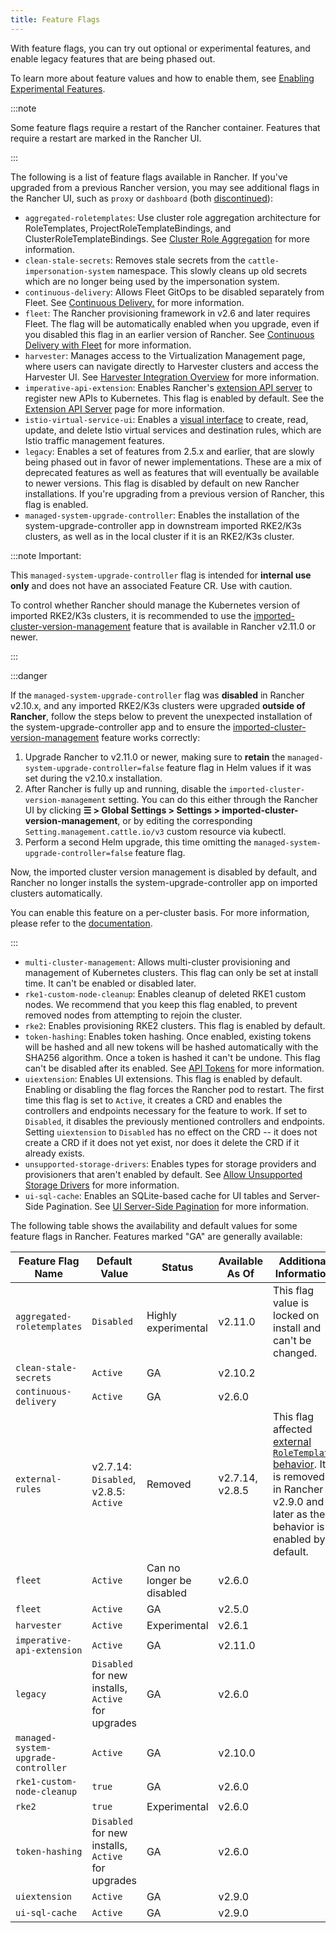 ```yaml
---
title: Feature Flags
---
```


<head>
  <link rel="canonical" href="https://ranchermanager.docs.rancher.com/getting-started/installation-and-upgrade/installation-references/feature-flags"/>
</head>

With feature flags, you can try out optional or experimental features, and enable legacy features that are being phased out.

To learn more about feature values and how to enable them, see [Enabling Experimental Features](../../../how-to-guides/advanced-user-guides/enable-experimental-features/enable-experimental-features.md).

:::note

Some feature flags require a restart of the Rancher container. Features that require a restart are marked in the Rancher UI.

:::

The following is a list of feature flags available in Rancher. If you've upgraded from a previous Rancher version, you may see additional flags in the Rancher UI, such as `proxy` or `dashboard` (both [discontinued](https://github.com/rancher/rancher-docs/tree/main/archived_docs/en/version-2.5/reference-guides/installation-references/feature-flags.md)):

- `aggregated-roletemplates`: Use cluster role aggregation architecture for RoleTemplates, ProjectRoleTemplateBindings, and ClusterRoleTemplateBindings. See [Cluster Role Aggregation](../../../how-to-guides/advanced-user-guides/enable-experimental-features/cluster-role-aggregation.md) for more information.
- `clean-stale-secrets`: Removes stale secrets from the `cattle-impersonation-system` namespace. This slowly cleans up old secrets which are no longer being used by the impersonation system.
- `continuous-delivery`: Allows Fleet GitOps to be disabled separately from Fleet. See [Continuous Delivery.](../../../how-to-guides/advanced-user-guides/enable-experimental-features/continuous-delivery.md) for more information.
- `fleet`: The Rancher provisioning framework in v2.6 and later requires Fleet. The flag will be automatically enabled when you upgrade, even if you disabled this flag in an earlier version of Rancher. See [Continuous Delivery with Fleet](../../../integrations-in-rancher/fleet/fleet.md) for more information.
- `harvester`: Manages access to the Virtualization Management page, where users can navigate directly to Harvester clusters and access the Harvester UI. See [Harvester Integration Overview](../../../integrations-in-rancher/harvester/overview.md) for more information.
- `imperative-api-extension`: Enables Rancher's [extension API server](https://kubernetes.io/docs/concepts/extend-kubernetes/api-extension/apiserver-aggregation/) to register new APIs to Kubernetes. This flag is enabled by default. See the [Extension API Server](../../../api/extension-apiserver.md) page for more information.
- `istio-virtual-service-ui`: Enables a [visual interface](../../../how-to-guides/advanced-user-guides/enable-experimental-features/istio-traffic-management-features.md) to create, read, update, and delete Istio virtual services and destination rules, which are Istio traffic management features.
- `legacy`: Enables a set of features from 2.5.x and earlier, that are slowly being phased out in favor of newer implementations. These are a mix of deprecated features as well as features that will eventually be available to newer versions. This flag is disabled by default on new Rancher installations. If you're upgrading from a previous version of Rancher, this flag is enabled.
- `managed-system-upgrade-controller`: Enables the installation of the system-upgrade-controller app in downstream imported RKE2/K3s clusters, as well as in the local cluster if it is an RKE2/K3s cluster.

:::note Important:

This `managed-system-upgrade-controller` flag is intended for **internal use only** and does not have an associated Feature CR. Use with caution.

To control whether Rancher should manage the Kubernetes version of imported RKE2/K3s clusters, it is recommended to use the [imported-cluster-version-management](../../../how-to-guides/new-user-guides/kubernetes-clusters-in-rancher-setup/register-existing-clusters.md#configuring-version-management-for-rke2-and-k3s-clusters) feature that is available in Rancher v2.11.0 or newer.

:::

:::danger

If the `managed-system-upgrade-controller` flag was **disabled** in Rancher v2.10.x, and any imported RKE2/K3s clusters were upgraded **outside of Rancher**, follow the steps below to prevent the unexpected installation of the system-upgrade-controller app and to ensure the [imported-cluster-version-management](../../../how-to-guides/new-user-guides/kubernetes-clusters-in-rancher-setup/register-existing-clusters.md#configuring-version-management-for-rke2-and-k3s-clusters) feature works correctly:

1. Upgrade Rancher to v2.11.0 or newer, making sure to **retain** the `managed-system-upgrade-controller=false` feature flag in Helm values if it was set during the v2.10.x installation.
1. After Rancher is fully up and running, disable the `imported-cluster-version-management` setting. You can do this either through the Rancher UI by clicking **☰ > Global Settings > Settings > imported-cluster-version-management**, or by editing the corresponding `Setting.management.cattle.io/v3` custom resource via kubectl.
1. Perform a second Helm upgrade, this time omitting the `managed-system-upgrade-controller=false` feature flag.

Now, the imported cluster version management is disabled by default, and Rancher no longer installs the system-upgrade-controller app on imported clusters automatically.

You can enable this feature on a per-cluster basis. For more information, please refer to the [documentation](../../../how-to-guides/new-user-guides/kubernetes-clusters-in-rancher-setup/register-existing-clusters.md#configuring-version-management-for-rke2-and-k3s-clusters).

:::

- `multi-cluster-management`: Allows multi-cluster provisioning and management of Kubernetes clusters. This flag can only be set at install time. It can't be enabled or disabled later.
- `rke1-custom-node-cleanup`: Enables cleanup of deleted RKE1 custom nodes. We recommend that you keep this flag enabled, to prevent removed nodes from attempting to rejoin the cluster.
- `rke2`: Enables provisioning RKE2 clusters. This flag is enabled by default.
- `token-hashing`: Enables token hashing. Once enabled, existing tokens will be hashed and all new tokens will be hashed automatically with the SHA256 algorithm. Once a token is hashed it can't be undone. This flag can't be disabled after its enabled. See [API Tokens](../../../api/api-tokens.md#token-hashing) for more information.
- `uiextension`: Enables UI extensions. This flag is enabled by default. Enabling or disabling the flag forces the Rancher pod to restart. The first time this flag is set to `Active`, it creates a CRD and enables the controllers and endpoints necessary for the feature to work. If set to `Disabled`, it disables the previously mentioned controllers and endpoints. Setting `uiextension` to `Disabled` has no effect on the CRD -- it does not create a CRD if it does not yet exist, nor does it delete the CRD if it already exists. 
- `unsupported-storage-drivers`: Enables types for storage providers and provisioners that aren't enabled by default. See [Allow Unsupported Storage Drivers](../../../how-to-guides/advanced-user-guides/enable-experimental-features/unsupported-storage-drivers.md) for more information.
- `ui-sql-cache`: Enables an SQLite-based cache for UI tables and Server-Side Pagination. See [UI Server-Side Pagination](../../../how-to-guides/advanced-user-guides/enable-experimental-features/ui-server-side-pagination.md) for more information.

The following table shows the availability and default values for some feature flags in Rancher. Features marked "GA" are generally available:

| Feature Flag Name             | Default Value | Status       | Available As Of | Additional Information |
| ----------------------------- | ------------- | ------------ | --------------- | ---------------------- |
| `aggregated-roletemplates` | `Disabled` | Highly experimental | v2.11.0 | This flag value is locked on install and can't be changed. |
| `clean-stale-secrets` | `Active` | GA | v2.10.2 | |
| `continuous-delivery` | `Active` | GA | v2.6.0 | |
| `external-rules` | v2.7.14: `Disabled`, v2.8.5: `Active` | Removed | v2.7.14, v2.8.5 | This flag affected [external `RoleTemplate` behavior](../../../how-to-guides/new-user-guides/authentication-permissions-and-global-configuration/manage-role-based-access-control-rbac/cluster-and-project-roles.md#external-roletemplate-behavior). It is removed in Rancher v2.9.0 and later as the behavior is enabled by default. |
| `fleet`  | `Active` | Can no longer be disabled | v2.6.0 | |
| `fleet`  | `Active` | GA | v2.5.0 | |
| `harvester` | `Active` | Experimental | v2.6.1 | |
| `imperative-api-extension` | `Active` | GA | v2.11.0 | |
| `legacy` | `Disabled` for new installs, `Active` for upgrades | GA | v2.6.0 | |
| `managed-system-upgrade-controller` | `Active` | GA | v2.10.0 | |
| `rke1-custom-node-cleanup`| `true` | GA | v2.6.0 | |
| `rke2` | `true` | Experimental | v2.6.0 | |
| `token-hashing` | `Disabled` for new installs, `Active` for upgrades | GA | v2.6.0 | |
| `uiextension` | `Active` | GA | v2.9.0 | |
| `ui-sql-cache` | `Active` | GA | v2.9.0 | |
